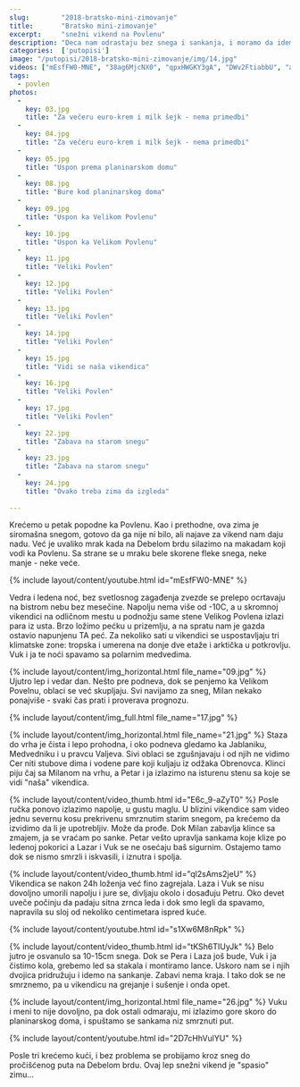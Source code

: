 ```yaml
---
slug:        "2018-bratsko-mini-zimovanje"
title:       "Bratsko mini-zimovanje"
excerpt:     "snežni vikend na Povlenu"
description: "Deca nam odrastaju bez snega i sankanja, i moramo da idemo daleko i visoko da bi im ga bar malo priuštili..."
categories:  ['putopisi']
image: "/putopisi/2018-bratsko-mini-zimovanje/img/14.jpg"
videos: ["mEsfFW0-MNE", "38ag6MjcNX0", "qpxHWGKY3gA", "DWv2FtiabbU", "aPLuY4NyA7w", "E6c_9-aZyT0", "ql2sAms2jeU", "ZGXgKONhEkA", "s1Xw6M8nRpk", "6eVhBVH0stE", "tKSh6TIUyJk", "0GVOgFa87t4", "2D7cHhVulYU"]
tags:
  - povlen
photos:
  -
    key: 03.jpg
    title: "Za večeru euro-krem i milk šejk - nema primedbi"
  -
    key: 04.jpg
    title: "Za večeru euro-krem i milk šejk - nema primedbi"
  -
    key: 05.jpg
    title: "Uspon prema planinarskom domu"
  -
    key: 08.jpg
    title: "Bure kod planinarskog doma"
  -
    key: 09.jpg
    title: "Uspon ka Velikom Povlenu"
  -
    key: 10.jpg
    title: "Uspon ka Velikom Povlenu"
  -
    key: 11.jpg
    title: "Veliki Povlen"
  -
    key: 12.jpg
    title: "Veliki Povlen"
  -
    key: 13.jpg
    title: "Veliki Povlen"
  -
    key: 14.jpg
    title: "Veliki Povlen"
  -
    key: 15.jpg
    title: "Vidi se naša vikendica"
  -
    key: 16.jpg
    title: "Veliki Povlen"
  -
    key: 17.jpg
    title: "Veliki Povlen"
  -
    key: 22.jpg
    title: "Zabava na starom snegu"
  -
    key: 23.jpg
    title: "Zabava na starom snegu"
  -
    key: 24.jpg
    title: "Ovako treba zima da izgleda"
  
---
```


Krećemo u petak popodne ka Povlenu. Kao i prethodne, ova zima je siromašna snegom, gotovo da ga nije ni bilo, ali 
najave za vikend nam daju nadu. Već je uvaliko mrak kada na Debelom brdu silazimo na makadam koji vodi ka 
Povlenu. Sa strane se u mraku bele skorene fleke snega, neke manje - neke veće.

{% include layout/content/youtube.html id="mEsfFW0-MNE" %}

Vedra i ledena noć, bez svetlosnog zagađenja zvezde se prelepo ocrtavaju na bistrom nebu bez mesečine. Napolju nema više od
-10C, a u skromnoj vikendici na odličnom mestu u podnožju same stene Velikog Povlena izlazi para iz usta. Brzo ložimo pećku u
prizemlju, a na spratu nam je gazda ostavio napunjenu TA peć. Za nekoliko sati u vikendici se uspostavljaju tri klimatske 
zone: tropska i umerena na donje dve etaže i arktička u potkrovlju. Vuk i ja te noći spavamo sa polarnim medvedima.

{% include layout/content/img_horizontal.html file_name="09.jpg" %}
Ujutro lep i vedar dan. Nešto pre podneva, dok se penjemo ka Velikom Povelnu, oblaci se već skupljaju. Svi
navijamo za sneg, Milan nekako ponajviše - svaki čas prati i proverava prognozu. 

{% include layout/content/img_full.html file_name="17.jpg" %}

{% include layout/content/img_horizontal.html file_name="21.jpg" %}
Staza do vrha je čista i lepo prohodna, i oko podneva gledamo ka Jablaniku, Medvedniku i u pravcu Valjeva. Sivi oblaci
se zgušnjavaju i od njih ne vidimo Cer niti stubove dima i vodene pare koji kuljaju iz odžaka Obrenovca. Klinci piju čaj
sa Milanom na vrhu, a Petar i ja izlazimo na isturenu stenu sa koje se vidi "naša" vikendica.

{% include layout/content/video_thumb.html id="E6c_9-aZyT0" %}
Posle ručka ponovo izlazimo napolje, u gustu maglu. U blizini vikendice sam video jednu severnu kosu prekrivenu
smrznutim starim snegom, pa krećemo da izvidimo da li je upotrebljiv. Može da prođe. Dok Milan zabavlja klince sa zmajem,
ja se vraćam po sanke. Petar vešto upravlja sankama koje klize po ledenoj pokorici a Lazar i Vuk se ne osećaju baš sigurnim.
Ostajemo tamo dok se nismo smrzli i iskvasili, i iznutra i spolja.

{% include layout/content/video_thumb.html id="ql2sAms2jeU" %}
Vikendica se nakon 24h loženja već fino zagrejala. Laza i Vuk se nisu dovoljno umorili napolju i 
jure se, divljaju okolo i dosađuju Petru. Oko devet uveče počinju da padaju sitna zrnca leda i dok smo legli da spavamo, 
napravila su sloj od nekoliko centimetara ispred kuće. 

{% include layout/content/youtube.html id="s1Xw6M8nRpk" %}

{% include layout/content/video_thumb.html id="tKSh6TIUyJk" %}
Belo jutro je osvanulo sa 10-15cm snega. Dok se Pera i Laza još bude, Vuk i ja čistimo kola, grebemo led sa stakala i 
montiramo lance. Uskoro nam se i njih dvojica pridružuju i idemo na sankanje. Zabavi nema kraja. I tako dok se ne smrznemo,
pa u vikendicu na grejanje i sušenje i onda opet.

{% include layout/content/img_horizontal.html file_name="26.jpg" %}
Vuku i meni to nije dovoljno, pa dok ostali odmaraju, mi izlazimo gore skoro do planinarskog doma, i spuštamo se sankama
niz smrznuti put.

{% include layout/content/youtube.html id="2D7cHhVulYU" %}

Posle tri krećemo kući, i bez problema se probijamo kroz sneg do pročišćenog puta na Debelom brdu. Ovaj lep snežni vikend je
"spasio" zimu...